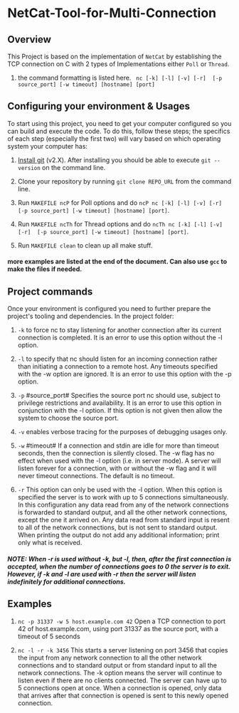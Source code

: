 # NetCat-Tool-for-Multi-Connection

## Overview

This Project is based on the implementation of `NetCat` by establishing the TCP connection on C with 2 types of Implementations either `Poll` or `Thread`.
1. the command formatting is listed here. ` nc [-k] [-l] [-v] [-r]  [-p source_port] [-w timeout] [hostname] [port]`

## Configuring your environment & Usages

To start using this project, you need to get your computer configured so you can build and execute the code.
To do this, follow these steps; the specifics of each step (especially the first two) will vary based on which operating system your computer has:

1. [Install git](https://git-scm.com/downloads) (v2.X). After installing you should be able to execute `git --version` on the command line.

1. Clone your repository by running `git clone REPO_URL` from the command line. 

1. Run `MAKEFILE ncP` for Poll options and do `ncP nc [-k] [-l] [-v] [-r]  [-p source_port] [-w timeout] [hostname] [port]`.

1. Run `MAKEFILE ncTh` for Thread options and do `ncTh nc [-k] [-l] [-v] [-r]  [-p source_port] [-w timeout] [hostname] [port]`.

1. Run `MAKEFILE clean` to clean up all make stuff.


#### more examples are listed at the end of the document. Can also use `gcc` to make the files if needed.

## Project commands

Once your environment is configured you need to further prepare the project's tooling and dependencies.
In the project folder:

1. `-k` to force nc to stay listening for another connection after its current connection is completed. It is an error to use this option without the -l option.

1. `-l` to specify that nc should listen for an incoming connection rather than initiating  a connection to a remote host. Any timeouts specified with the -w option are ignored. It is an error to use this option with the -p option.

1. `-p` #source_port# Specifies the source port nc should use, subject to privilege restrictions and availability. It is an error to use this option in conjunction with the -l option. If this option is not given then allow the system to choose the source port.

1. `-v` enables verbose tracing for the purposes of debugging usages only.

1. `-w` #timeout# If a connection and stdin are idle for more than timeout seconds, then the connection is silently closed. The -w flag has no effect when used with the -l option (i.e. in server mode). A server will listen forever for a connection, with or without the -w flag and it will never timeout connections. The default is no timeout.

1. `-r` This option can only be used with the -l option. When this option is specified the server is to work with up to 5 connections simultaneously. In this configuration any data read from any of the network connections is forwarded to standard output, and all the other network connections, except the one it arrived on. Any data read from standard input is resent to all of the network connections, but is not sent to standard output. When printing the output do not add any additional information; print only what is received.

##### NOTE: When -r is used without -k, but -l, then, after the first connection is accepted, when the number of connections goes to 0 the server is to exit. However, if -k and -l are used with -r then the server will listen indefinitely for additional connections.

## Examples 

1. `nc -p 31337 -w 5 host.example.com 42` Open a TCP connection to port 42 of host.example.com, using port 31337 as the source port, with a timeout of 5 seconds

1. `nc -l -r -k 3456` This starts a server listening on port 3456 that copies the input from any network connection to all the other network connections and to standard output or from standard input to all the network connections. The -k option means the server will continue to listen even if there are no clients connected. The server can have up to 5 connections open at once. When a connection is opened, only data that arrives after that connection is opened is sent to this newly opened connection.
